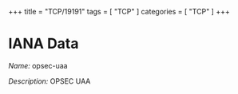 +++
title = "TCP/19191"
tags = [ "TCP" ]
categories = [ "TCP" ]
+++

# IANA Data

_Name:_ opsec-uaa

_Description:_ OPSEC UAA

